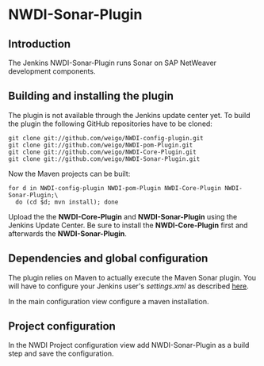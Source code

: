 # NWDI-Sonar-Plugin

## Introduction

The Jenkins NWDI-Sonar-Plugin runs Sonar on SAP NetWeaver development components.

## Building and installing the plugin

The plugin is not available through the Jenkins update center yet. To build the plugin
the following GitHub repositories have to be cloned:
```
git clone git://github.com/weigo/NWDI-config-plugin.git
git clone git://github.com/weigo/NWDI-pom-Plugin.git
git clone git://github.com/weigo/NWDI-Core-Plugin.git
git clone git://github.com/weigo/NWDI-Sonar-Plugin.git
```
Now the Maven projects can be built:
```
for d in NWDI-config-plugin NWDI-pom-Plugin NWDI-Core-Plugin NWDI-Sonar-Plugin;\
  do (cd $d; mvn install); done
```
Upload the the **NWDI-Core-Plugin** and **NWDI-Sonar-Plugin** using the Jenkins Update Center.
Be sure to install the **NWDI-Core-Plugin** first and afterwards the **NWDI-Sonar-Plugin**.

## Dependencies and global configuration

The plugin relies on Maven to actually execute the Maven Sonar plugin. You will
have to configure your Jenkins user's _settings.xml_ as described
<a href="http://docs.codehaus.org/display/SONAR/Installing+and+Configuring+Maven">here</a>.

In the main configuration view configure a maven installation.

## Project configuration

In the NWDI Project configuration view add NWDI-Sonar-Plugin as a build step and save the configuration. 